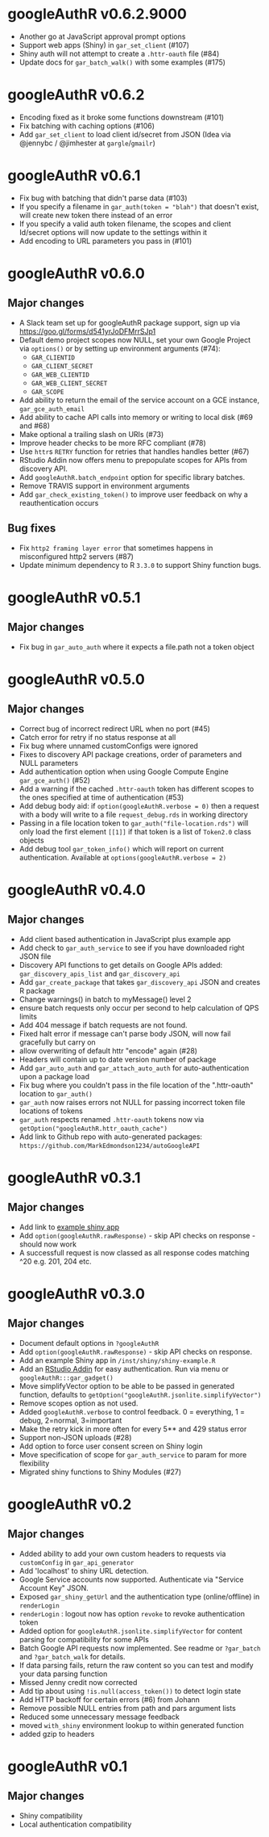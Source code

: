 # googleAuthR v0.6.2.9000

* Another go at JavaScript approval prompt options
* Support web apps (Shiny) in `gar_set_client` (#107)
* Shiny auth will not attempt to create a `.httr-oauth` file (#84)
* Update docs for `gar_batch_walk()` with some examples (#175)

# googleAuthR v0.6.2

* Encoding fixed as it broke some functions downstream (#101)
* Fix batching with caching options (#106)
* Add `gar_set_client` to load client id/secret from JSON (Idea via @jennybc / @jimhester at `gargle`/`gmailr`)

# googleAuthR v0.6.1

* Fix bug with batching that didn't parse data (#103)
* If you specify a filename in `gar_auth(token = "blah")` that doesn't exist, will create new token there instead of an error
* If you specify a valid auth token filename, the scopes and client Id/secret options will now update to the settings within it
* Add encoding to URL parameters you pass in (#101)

# googleAuthR v0.6.0

## Major changes

* A Slack team set up for googleAuthR package support, sign up via https://goo.gl/forms/d541yrJoDFMrrSJp1
* Default demo project scopes now NULL, set your own Google Project via `options()` or by setting up environment arguments (#74):
   - `GAR_CLIENTID`
   - `GAR_CLIENT_SECRET`
   - `GAR_WEB_CLIENTID`
   - `GAR_WEB_CLIENT_SECRET`
   - `GAR_SCOPE`
* Add ability to return the email of the service account on a GCE instance, `gar_gce_auth_email`
* Add ability to cache API calls into memory or writing to local disk (#69 and #68)
* Make optional a trailing slash on URIs (#73)
* Improve header checks to be more RFC compliant (#78)
* Use `httr`s `RETRY` function for retries that handles handles better (#67)
* RStudio Addin now offers menu to prepopulate scopes for APIs from discovery API. 
* Add `googleAuthR.batch_endpoint` option for specific library batches.
* Remove TRAVIS support in environment arguments
* Add `gar_check_existing_token()` to improve user feedback on why a reauthentication occurs

## Bug fixes

* Fix `http2 framing layer error` that sometimes happens in misconfigured http2 servers (#87)
* Update minimum dependency to R `3.3.0` to support Shiny function bugs. 
 
# googleAuthR v0.5.1

## Major changes

* Fix bug in `gar_auto_auth` where it expects a file.path not a token object

# googleAuthR v0.5.0

## Major changes

* Correct bug of incorrect redirect URL when no port (#45)
* Catch error for retry if no status response at all
* Fix bug where unnamed customConfigs were ignored
* Fixes to discovery API package creations, order of parameters and NULL parameters
* Add authentication option when using Google Compute Engine `gar_gce_auth()` (#52)
* Add a warning if the cached `.httr-oauth` token has different scopes to the ones specified at time of authentication (#53)
* Add debug body aid: if `option(googleAuthR.verbose = 0)` then a request with a body will write to a file `request_debug.rds` in working directory
* Passing in a file location token to `gar_auth("file-location.rds")` will only load the first element `[[1]]` if that token is a list of `Token2.0` class objects
* Add debug tool `gar_token_info()` which will report on current authentication. Available at `options(googleAuthR.verbose = 2)`

# googleAuthR v0.4.0

## Major changes

* Add client based authentication in JavaScript plus example app
* Add check to `gar_auth_service` to see if you have downloaded right JSON file
* Discovery API functions to get details on Google APIs added: `gar_discovery_apis_list` and `gar_discovery_api`
* Add `gar_create_package` that takes `gar_discovery_api` JSON and creates R package
* Change warnings() in batch to myMessage() level 2
* ensure batch requests only occur per second to help calculation of QPS limits
* Add 404 message if batch requests are not found.
* Fixed halt error if message can't parse body JSON, will now fail gracefully but carry on
* allow overwriting of default httr "encode" again (#28)
* Headers will contain up to date version number of package
* Add `gar_auto_auth` and `gar_attach_auto_auth` for auto-authentication upon a package load
* Fix bug where you couldn't pass in the file location of the ".httr-oauth" location to `gar_auth()`
* `gar_auth` now raises errors not NULL for passing incorrect token file locations of tokens
* `gar_auth` respects renamed `.httr-oauth` tokens now via `getOption("googleAuthR.httr_oauth_cache")`
* Add link to Github repo with auto-generated packages: `https://github.com/MarkEdmondson1234/autoGoogleAPI`

# googleAuthR v0.3.1

## Major changes

* Add link to [example shiny app](https://mark.shinyapps.io/googleAuthRexample/)
* Add `option(googleAuthR.rawResponse)` - skip API checks on response - should now work
* A successfull request is now classed as all response codes matching ^20 e.g. 201, 204 etc.

# googleAuthR v0.3.0 

## Major changes

* Document default options in `?googleAuthR`
* Add `option(googleAuthR.rawResponse)` - skip API checks on response.
* Add an example Shiny app in `/inst/shiny/shiny-example.R`
* Add an [RStudio Addin](https://rstudio.github.io/rstudioaddins/) for easy authentication.  Run via menu or `googleAuthR:::gar_gadget()`
* Move simplifyVector option to be able to be passed in generated function, defaults to `getOption("googleAuthR.jsonlite.simplifyVector")`
* Remove scopes option as not used. 
* Added `googleAuthR.verbose` to control feedback. 0 = everything, 1 = debug, 2=normal, 3=important
* Make the retry kick in more often for every 5** and 429 status error
* Support non-JSON uploads (#28)
* Add option to force user consent screen on Shiny login
* Move specification of scope for `gar_auth_service` to param for more flexibility
* Migrated shiny functions to Shiny Modules (#27)

# googleAuthR v0.2 

## Major changes

* Added ability to add your own custom headers to requests via `customConfig` in `gar_api_generator`
* Add 'localhost' to shiny URL detection. 
* Google Service accounts now supported.  Authenticate via "Service Account Key" JSON.
* Exposed `gar_shiny_getUrl` and the authentication type (online/offline) in `renderLogin`
* `renderLogin` : logout now has option `revoke` to revoke authentication token
* Added option for `googleAuthR.jsonlite.simplifyVector` for content parsing for compatibility for some APIs
* Batch Google API requests now implemented.  See readme or `?gar_batch` and `?gar_batch_walk` for details.
* If data parsing fails, return the raw content so you can test and modify your data parsing function 
* Missed Jenny credit now corrected
* Add tip about using `!is.null(access_token())` to detect login state
* Add HTTP backoff for certain errors (#6) from Johann
* Remove possible NULL entries from path and pars argument lists
* Reduced some unnecessary message feedback
* moved `with_shiny` environment lookup to within generated function
* added gzip to headers

# googleAuthR v0.1

## Major changes

* Shiny compatibility
* Local authentication compatibility
